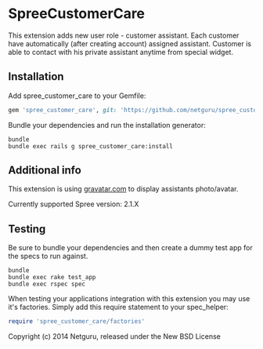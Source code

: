 SpreeCustomerCare
=================

This extension adds new user role - customer assistant. Each customer have automatically (after creating account) assigned assistant.
Customer is able to contact with his private assistant anytime from special widget.

Installation
------------

Add spree_customer_care to your Gemfile:

```ruby
gem 'spree_customer_care', git: 'https://github.com/netguru/spree_customer_care/', branch: '2-1-stable'
```

Bundle your dependencies and run the installation generator:

```shell
bundle
bundle exec rails g spree_customer_care:install
```

Additional info
---------------
This extension is using [gravatar.com](http://gravatar.com) to display assistants photo/avatar.

Currently supported Spree version: 2.1.X

Testing
-------

Be sure to bundle your dependencies and then create a dummy test app for the specs to run against.

```shell
bundle
bundle exec rake test_app
bundle exec rspec spec
```

When testing your applications integration with this extension you may use it's factories.
Simply add this require statement to your spec_helper:

```ruby
require 'spree_customer_care/factories'
```

Copyright (c) 2014 Netguru, released under the New BSD License
